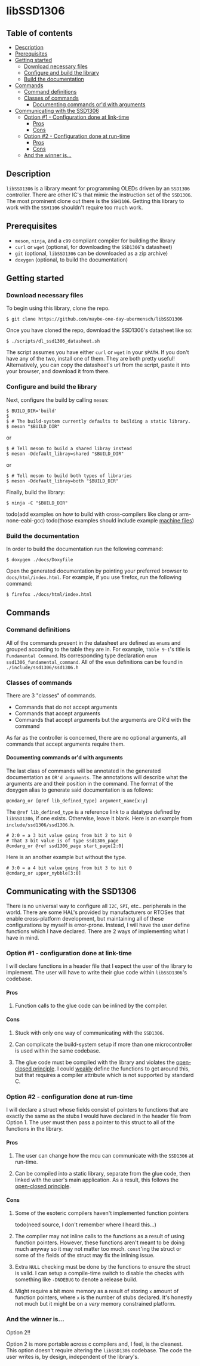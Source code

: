# libSSD1306

## Table of contents

- [Description](#description)
- [Prerequisites](#prerequisites)
- [Getting started](#getting_started)
    - [Download necessary files](#download_necessary_files)
    - [Configure and build the library](#configure_and_build_the_library)
    - [Build the documentation](#build_the_documentation)
- [Commands](#commands)
    - [Command definitions](#command_definitions)
    - [Classes of commands](#classes_of_commands)
        - [Documenting commands or'd with arguments](#documenting_commands_ord_with_arguments)
- [Communicating with the SSD1306](#communicating_with_the_ssd1306)
    - [Option #1 - Configuration done at link-time](#option_1_link_time)
        - [Pros](#option_1_link_time_pros)
        - [Cons](#option_1_link_time_cons)
    - [Option #2 - Configuration done at run-time](#option_2_run_time)
        - [Pros](#option_2_run_time_pros)
        - [Cons](#option_2_run_time_cons)
    - [And the winner is...](#and_the_winner_is)

<a id="description"></a>
## Description

`libSSD1306` is a library meant for programming OLEDs driven by an
`SSD1306` controller. There are other IC's that mimic the instruction set of
the `SSD1306`. The most prominent clone out there is the `SSH1106`. Getting
this library to work with the `SSH1106` shouldn't require too much work.

<a id="prerequisites"></a>
## Prerequisites

- `meson`, `ninja`, and a `c99` compliant compiler for building the library
- `curl` or `wget` (optional, for downloading the `SSD1306`'s datasheet)
- `git` (optional, `libSSD1306` can be downloaded as a zip archive)
- `doxygen` (optional, to build the documentation)

<a id="getting_started"></a>
## Getting started

<a id="download_necessary_files"></a>
### Download necessary files

To begin using this library, clone the repo.

    $ git clone https://github.com/maybe-one-day-ubermensch/libSSD1306

Once you have cloned the repo, download the SSD1306's datasheet like so:

    $ ./scripts/dl_ssd1306_datasheet.sh

The script assumes you have either `curl` or `wget` in your `$PATH`. If you
don't have any of the two, install one of them. They are both pretty useful!
Alternatively, you can copy the datasheet's url from the script, paste it into
your browser, and download it from there.

<a id="configure_and_build_the_library"></a>
### Configure and build the library

Next, configure the build by calling `meson`:

    $ BUILD_DIR='build'
    $
    $ # The build-system currently defaults to building a static library.
    $ meson "$BUILD_DIR"

or

    $ # Tell meson to build a shared libray instead
    $ meson -Ddefault_libray=shared "$BUILD_DIR"

or

    $ # Tell meson to build both types of libraries
    $ meson -Ddefault_libray=both "$BUILD_DIR"

Finally, build the library:

    $ ninja -C "$BUILD_DIR"

todo(add examples on how to build with cross-compilers like clang or arm-none-eabi-gcc)
todo(those examples should include example [machine files](https://mesonbuild.com/Machine-files.html))

<a id="build_the_documentation"></a>
### Build the documentation

In order to build the documentation run the following command:

    $ doxygen ./docs/Doxyfile

Open the generated documentation by pointing your preferred browser to `docs/html/index.html`.
For example, if you use firefox, run the following command:

    $ firefox ./docs/html/index.html

<a id="commands"></a>
## Commands

<a id="command_definitions"></a>
### Command definitions

All of the commands present in the datasheet are defined as `enum`s and grouped
according to the table they are in. For example, `Table 9-1`'s title is
`Fundamental Command`. Its corresponding type declaration
`enum ssd1306_fundamental_command`. All of the `enum` definitions can be found
in `./include/ssd1306/ssd1306.h`

<a id="classes_of_commands"></a>
### Classes of commands

There are 3 "classes" of commands.

* Commands that do not accept arguments
* Commands that accept arguments
* Commands that accept arguments but the arguments are OR'd with the command

As far as the controller is concerned, there are no optional arguments, all
commands that accept arguments require them.

<a id="documenting_commands_ord_with_arguments"></a>
#### Documenting commands or'd with arguments

The last class of commands will be annotated in the generated documentation as
`OR'd arguments`. The annotations will describe what the arguments are and
their position in the command. The format of the doxygen alias to generate said
documentation is as follows:

```
@cmdarg_or [@ref lib_defined_type] argument_name[x:y]
```

The `@ref lib_defined_type` is a reference link to a datatype defined by
`libSSD1306`, if one exists. Otherwise, leave it blank. Here is an example from
`include/ssd1306/ssd1306.h`.

```
# 2:0 = a 3 bit value going from bit 2 to bit 0
# That 3 bit value is of type ssd1306_page
@cmdarg_or @ref ssd1306_page start_page[2:0]
```

Here is an another example but without the type.

```
# 3:0 = a 4 bit value going from bit 3 to bit 0
@cmdarg_or upper_nybble[3:0]
```

<a id="communicating_with_the_ssd1306"></a>
## Communicating with the SSD1306

There is no universal way to configure all `I2C`, `SPI`, etc.. peripherals in
the world. There are some HAL's provided by manufacturers or RTOSes that enable
cross-platform development, but maintaining all of these configurations by
myself is error-prone. Instead, I will have the user define functions which I
have declared. There are 2 ways of implementing what I have in mind.

<a id="option_1_link_time"></a>
### Option #1 - configuration done at link-time

I will declare functions in a header file that I expect the user of the library
to implement. The user will have to write their glue code within `libSSD1306`'s
codebase.

<a id="option_1_link_time_pros"></a>
#### Pros

1. Function calls to the glue code can be inlined by the compiler.

<a id="option_1_link_time_cons"></a>
#### Cons

1. Stuck with only one way of communicating with the `SSD1306`.

2. Can complicate the build-system setup if more than one microcontroller is
   used within the same codebase.

3. The glue code must be compiled with the library and violates the
   [open-closed principle](https://en.wikipedia.org/wiki/Open-closed_principle).
   I could [weakly](https://en.wikipedia.org/wiki/Weak_symbol) define the
   functions to get around this, but that requires a compiler attribute which
   is not supported by standard C.

<a id="option_2_run_time"></a>
### Option #2 - configuration done at run-time

I will declare a struct whose fields consist of pointers to functions that are
exactly the same as the stubs I would have declared in the header file from
Option 1. The user must then pass a pointer to this struct to all of the
functions in the library.

<a id="option_2_run_time_pros"></a>
#### Pros

1. The user can change how the mcu can communicate with the `SSD1306` at
   run-time.

2. Can be compiled into a static library, separate from the glue code, then
   linked with the user's main application. As a result, this follows the
   [open-closed principle](https://en.wikipedia.org/wiki/Open-closed_principle).

<a id="option_2_run_time_cons"></a>
#### Cons

1. Some of the esoteric compilers haven't implemented function pointers

   todo(need source, I don't remember where I heard this...)

2. The compiler may not inline calls to the functions as a result of using
   function pointers. However, these functions aren't meant to be doing much
   anyway so it may not matter too much. `const`'ing the struct or some of the
   fields of the struct may fix the inlining issue.

3. Extra `NULL` checking must be done by the functions to ensure the struct is
   valid. I can setup a compile-time switch to disable the checks with
   something like `-DNDEBUG` to denote a release build.

4. Might require a bit more memory as a result of storing `x` amount of
   function pointers, where `x` is the number of stubs declared. It's honestly
   not much but it might be on a *very* memory constrained platform.

<a id="and_the_winner_is"></a>
### And the winner is...

Option 2!!

Option 2 is more portable across c compilers and, I feel, is the cleanest. This
option doesn't require altering the `libSSD1306` codebase. The code the user
writes is, by design, independent of the library's.
